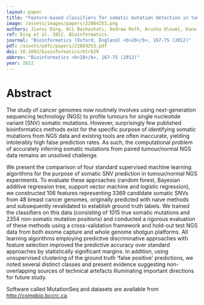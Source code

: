 ```yaml
---
layout: paper
title: "Feature-based classifiers for somatic mutation detection in tumour-normal paired sequencing data."
image: /assets/images/papers/22084253.png
authors: Jiarui Ding, Ali Bashashati, Andrew Roth, Arusha Oloumi, Kane Tse, Thomas Zeng, Gholamreza Haffari, Martin Hirst, Marco A Marra, Anne Condon, Samuel Aparicio, Sohrab P Shah
ref: Ding et al. 2012. Bioinformatics.
journal: "Bioinformatics (Oxford, England) <b>28</b>, 167-75 (2012)"
pdf: /assets/pdfs/papers/22084253.pdf
doi: 10.1093/bioinformatics/btr629
abbrev: "Bioinformatics <b>28</b>, 167-75 (2012)"
year: 2012
---
```


# Abstract

The study of cancer genomes now routinely involves using next-generation sequencing technology (NGS) to profile tumours for single nucleotide variant (SNV) somatic mutations. However, surprisingly few published bioinformatics methods exist for the specific purpose of identifying somatic mutations from NGS data and existing tools are often inaccurate, yielding intolerably high false prediction rates. As such, the computational problem of accurately inferring somatic mutations from paired tumour/normal NGS data remains an unsolved challenge.

We present the comparison of four standard supervised machine learning algorithms for the purpose of somatic SNV prediction in tumour/normal NGS experiments. To evaluate these approaches (random forest, Bayesian additive regression tree, support vector machine and logistic regression), we constructed 106 features representing 3369 candidate somatic SNVs from 48 breast cancer genomes, originally predicted with naive methods and subsequently revalidated to establish ground truth labels. We trained the classifiers on this data (consisting of 1015 true somatic mutations and 2354 non-somatic mutation positions) and conducted a rigorous evaluation of these methods using a cross-validation framework and hold-out test NGS data from both exome capture and whole genome shotgun platforms. All learning algorithms employing predictive discriminative approaches with feature selection improved the predictive accuracy over standard approaches by statistically significant margins. In addition, using unsupervised clustering of the ground truth 'false positive' predictions, we noted several distinct classes and present evidence suggesting non-overlapping sources of technical artefacts illuminating important directions for future study.

Software called MutationSeq and datasets are available from http://compbio.bccrc.ca.


